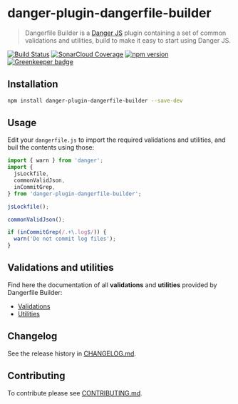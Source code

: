 # danger-plugin-dangerfile-builder

> Dangerfile Builder is a [Danger JS](https://danger.systems/js/) plugin containing a set of common validations and utilities, build to make it easy to start using Danger JS.

[![Build Status](https://travis-ci.org/sogame/danger-plugin-dangerfile-builder.svg?branch=master)](https://travis-ci.org/sogame/danger-plugin-dangerfile-builder)
[![SonarCloud Coverage](https://sonarcloud.io/api/project_badges/measure?project=sogame:danger-plugin-dangerfile-builder&metric=coverage)](https://sonarcloud.io/component_measures?id=sogame%3Adanger-plugin-dangerfile-builder&metric=coverage)
[![npm version](https://badge.fury.io/js/danger-plugin-dangerfile-builder.svg)](https://badge.fury.io/js/danger-plugin-dangerfile-builder)
[![Greenkeeper badge](https://badges.greenkeeper.io/sogame/danger-plugin-dangerfile-builder.svg)](https://greenkeeper.io/)

## Installation

```sh
npm install danger-plugin-dangerfile-builder --save-dev
```

## Usage

Edit your `dangerfile.js` to import the required validations and utilities, and buil the contents using those:

```js
import { warn } from 'danger';
import {
  jsLockfile,
  commonValidJson,
  inCommitGrep,
} from 'danger-plugin-dangerfile-builder';

jsLockfile();

commonValidJson();

if (inCommitGrep(/.+\.log$/)) {
  warn('Do not commit log files');
}
```

## Validations and utilities

Find here the documentation of all **validations** and **utilities** provided by Dangerfile Builder:

- [Validations](docs/validations.md)
- [Utilities](docs/utilities.md)

## Changelog

See the release history in [CHANGELOG.md](CHANGELOG.md).

## Contributing

To contribute please see [CONTRIBUTING.md](CONTRIBUTING.md).
